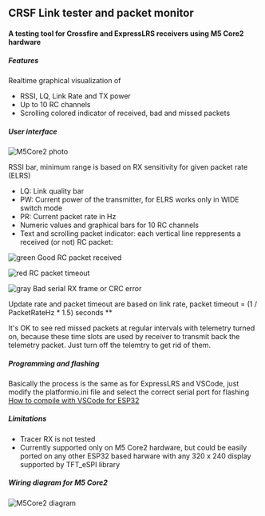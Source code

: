 ## CRSF Link tester and packet monitor

#### A testing tool for Crossfire and ExpressLRS receivers using M5 Core2 hardware

##### Features
Realtime graphical visualization of
- RSSI, LQ, Link Rate and TX power
- Up to 10 RC channels
- Scrolling colored indicator of received, bad and missed packets 

##### User interface
![M5Core2 photo](https://i.ibb.co/XLLzwKn/crsf-tester-m5-photo.jpg)

RSSI bar, minimum range is based on RX sensitivity for given packet rate (ELRS)
- LQ: Link quality bar
- PW: Current power of the transmitter, for ELRS works only in WIDE switch mode
- PR: Current packet rate in Hz
- Numeric values and graphical bars for 10 RC channels
- Text and scrolling packet indicator: each vertical line reppresents a received (or not) RC packet:
 
![green](https://via.placeholder.com/15/0e0/000000?text=+) Good RC packet received

![red](https://via.placeholder.com/15/f00/000000?text=+) RC packet timeout

![gray](https://via.placeholder.com/15/888/000000?text=+) Bad serial RX frame or CRC error


Update rate and packet timeout are based on link rate, packet timeout = (1 / PacketRateHz * 1.5) seconds **

It's OK to see red missed packets at regular intervals with telemetry turned on, because these time slots are used by receiver to transmit back the telemetry packet. Just turn off the telemtry to get rid of them.

##### Programming and flashing
Basically the process is the same as for ExpressLRS and VSCode, just modify the platformio.ini file and select the correct serial port for flashing
[How to compile with VSCode for ESP32](https://randomnerdtutorials.com/vs-code-platformio-ide-esp32-esp8266-arduino "How to compile with VSCode for ESP32")

##### Limitations
- Tracer RX is not tested
- Currently supported only on M5 Core2 hardware, but could be easily ported on any other ESP32 based harware with any 320 x 240 display supported by TFT_eSPI library

##### Wiring diagram for M5 Core2
![M5Core2 diagram](https://i.ibb.co/9p8ZG4k/crsf-tester-m5-wiring.jpg)
